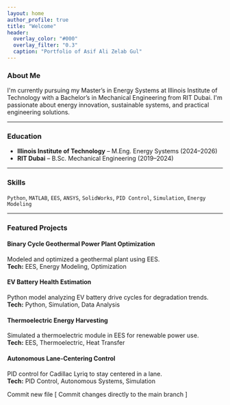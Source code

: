 ```yaml
---
layout: home
author_profile: true
title: "Welcome"
header:
  overlay_color: "#000"
  overlay_filter: "0.3"
  caption: "Portfolio of Asif Ali Zelab Gul"
---
```


### About Me

I'm currently pursuing my Master’s in Energy Systems at Illinois Institute of Technology with a Bachelor’s in Mechanical Engineering from RIT Dubai. I'm passionate about energy innovation, sustainable systems, and practical engineering solutions.

---

### Education

- **Illinois Institute of Technology** – M.Eng. Energy Systems (2024–2026)  
- **RIT Dubai** – B.Sc. Mechanical Engineering (2019–2024)

---

### Skills

`Python`, `MATLAB`, `EES`, `ANSYS`, `SolidWorks`, `PID Control`, `Simulation`, `Energy Modeling`

---

### Featured Projects

#### Binary Cycle Geothermal Power Plant Optimization  
Modeled and optimized a geothermal plant using EES.  
**Tech:** EES, Energy Modeling, Optimization

#### EV Battery Health Estimation  
Python model analyzing EV battery drive cycles for degradation trends.  
**Tech:** Python, Simulation, Data Analysis

#### Thermoelectric Energy Harvesting  
Simulated a thermoelectric module in EES for renewable power use.  
**Tech:** EES, Thermoelectric, Heat Transfer

#### Autonomous Lane-Centering Control  
PID control for Cadillac Lyriq to stay centered in a lane.  
**Tech:** PID Control, Autonomous Systems, Simulation

Commit new file
[ Commit changes directly to the main branch ]
